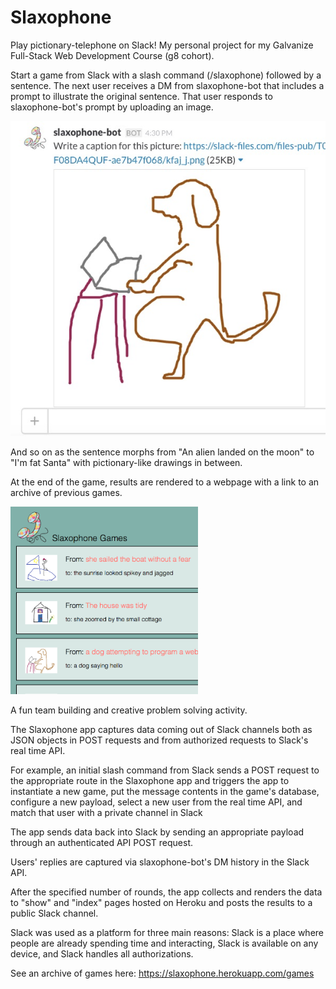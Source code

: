 # Slaxophone
Play pictionary-telephone on Slack! My personal project for my Galvanize Full-Stack Web Development Course (g8 cohort).

Start a game from Slack with a slash command (/slaxophone) followed by a sentence. The next user receives a DM from slaxophone-bot that includes a prompt to illustrate the original sentence. That user responds to slaxophone-bot's prompt by uploading an image.

![](/MDimages/dogScreenShot.jpg)

And so on as the sentence morphs from "An alien landed on the moon" to "I'm fat Santa" with pictionary-like drawings in between.

At the end of the game, results are rendered to a webpage with a link to an archive of previous games.

<img src="/MDimages/siteScreenshot.png" height=300 width=300)>

A fun team building and creative problem solving activity.

The Slaxophone app captures data coming out of Slack channels both as JSON objects in POST requests and from authorized requests to Slack's real time API.

For example, an initial slash command from Slack sends a POST request to the appropriate route in the Slaxophone app and triggers the app to instantiate a new game, put the message contents in the game's database, configure a new payload, select a new user from the real time API, and match that user with a private channel in Slack

The app sends data back into Slack by sending an appropriate payload through an authenticated API POST request.

Users' replies are captured via slaxophone-bot's DM history in the Slack API.

After the specified number of rounds, the app collects and renders the data to "show" and "index" pages hosted on Heroku and posts the results to a public Slack channel.

Slack was used as a platform for three main reasons: Slack is a place where people are already spending time and interacting, Slack is available on any device, and Slack handles all authorizations.

See an archive of games here:
https://slaxophone.herokuapp.com/games


